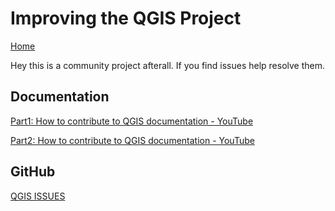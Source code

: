 # Improving the QGIS Project

[Home](../README.md)


Hey this is a community project afterall.  If you find issues help resolve them.

## Documentation
[Part1: How to contribute to QGIS documentation - YouTube](https://www.youtube.com/watch?v=PCiohDt-OBk)

[Part2: How to contribute to QGIS documentation - YouTube](https://www.youtube.com/watch?v=19Bj0uXcdfU)

## GitHub
[QGIS ISSUES](https://github.com/qgis/QGIS/issues)